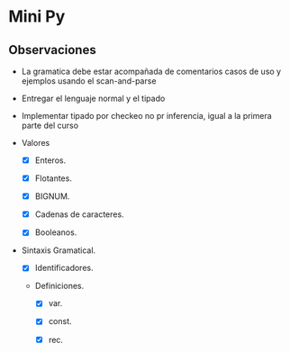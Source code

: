 # Mini Py

## Observaciones

- La gramatica debe estar acompañada de comentarios casos de uso y ejemplos usando el scan-and-parse
- Entregar el lenguaje normal y el tipado
- Implementar tipado por checkeo no pr inferencia, igual a la primera parte del curso

- Valores

    - [X] Enteros.

    - [X] Flotantes.

    - [X] BIGNUM.

    - [X] Cadenas de caracteres.

    - [X] Booleanos.

- Sintaxis Gramatical.

    - [X] Identificadores.

    - Definiciones.

        - [X] var.

        - [X] const.

        - [X] rec.

